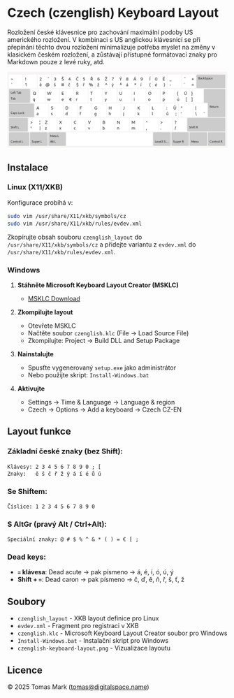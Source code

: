 # Czech (czenglish) Keyboard Layout

Rozložení české klávesnice pro zachování maximální podoby US amerického rozložení. V kombinaci s US anglickou klávesnicí se při přepínání těchto dvou rozložení minimalizuje potřeba myslet na změny v klasickém českém rozložení, a zůstávají přístupné formátovací znaky pro Markdown pouze z levé ruky, atd.

![image](czenglish-keyboard-layout.png)

## Instalace

### Linux (X11/XKB)

Konfigurace probíhá v:

```bash
sudo vim /usr/share/X11/xkb/symbols/cz
sudo vim /usr/share/X11/xkb/rules/evdev.xml
```

Zkopírujte obsah souboru `czenglish_layout` do `/usr/share/X11/xkb/symbols/cz` a přidejte variantu z `evdev.xml` do `/usr/share/X11/xkb/rules/evdev.xml`.

### Windows

1. **Stáhněte Microsoft Keyboard Layout Creator (MSKLC)**
   - [MSKLC Download](https://www.microsoft.com/en-us/download/details.aspx?id=102134)
   
2. **Zkompilujte layout**
   - Otevřete MSKLC
   - Načtěte soubor `czenglish.klc` (File → Load Source File)
   - Zkompilujte: Project → Build DLL and Setup Package
   
3. **Nainstalujte**
   - Spusťte vygenerovaný `setup.exe` jako administrátor
   - Nebo použijte skript: `Install-Windows.bat`
   
4. **Aktivujte**
   - Settings → Time & Language → Language & region
   - Czech → Options → Add a keyboard → Czech CZ-EN

## Layout funkce

### Základní české znaky (bez Shift):
```
Klávesy: 2 3 4 5 6 7 8 9 0 ; [
Znaky:   ě š č ř ž ý á í é ů ú
```

### Se Shiftem:
```
Číslice: 1 2 3 4 5 6 7 8 9 0
```

### S AltGr (pravý Alt / Ctrl+Alt):
```
Speciální znaky: @ # $ % ^ & * ( ) = € [ ;
```

### Dead keys:
- **`=` klávesa**: Dead acute → pak písmeno → á, é, í, ó, ú, ý
- **Shift + `=`**: Dead caron → pak písmeno → č, ď, ě, ň, ř, š, ť, ž

## Soubory

- `czenglish_layout` - XKB layout definice pro Linux
- `evdev.xml` - Fragment pro registraci v XKB
- `czenglish.klc` - Microsoft Keyboard Layout Creator soubor pro Windows
- `Install-Windows.bat` - Instalační skript pro Windows
- `czenglish-keyboard-layout.png` - Vizualizace layoutu

## Licence

© 2025 Tomas Mark (tomas@digitalspace.name)

